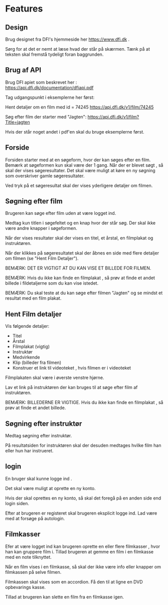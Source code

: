 
# Features

## Design

Brug designet fra DFI's hjemmeside her https://www.dfi.dk .

Sørg for at det er nemt at læse hvad der står på skærmen. Tænk på at teksten skal fremstå tydeligt foran baggrunden.


## Brug af API

Brug DFI apiet som beskrevet her : https://api.dfi.dk/documentation/dfiapi.pdf

Tag udgangspunkt i eksemplerne her først:

Hent detaljer om en film med id = 74245
https://api.dfi.dk/v1/film/74245

Søg efter film der starter med  "Jagten":
https://api.dfi.dk/v1/film?Title=jagten

Hvis der står noget andet i pdf'en skal du bruge eksemplerne først.


## Forside

Forsiden starter med at en søgeform, hvor der kan søges efter en film. Bemærk at søgeformen kun skal være der 1 gang.  Når der er blevet søgt , så skal der vises søgeresultater.  Det skal være muligt at køre en ny søgning som overskriver gamle søgeresultater.

Ved tryk på et søgeresultat skal der vises yderligere detaljer om filmen.

## Søgning efter film

Brugeren kan søge efter film uden at være logget ind.

Medtag kun titlen i søgefeltet og en knap hvor der står søg. Der skal ikke være andre knapper i søgeformen.

Når der vises resultater skal der vises en titel, et årstal, en filmplakat og instruktøren.

Når der klikkes på søgeresultatet skal der åbnes en side med flere detaljer om filmen (se "Hent Film Detaljer"). 

BEMÆRK: DET ER VIGTIGT AT DU KAN VISE ET BILLEDE FOR FILMEN.

BEMÆRK: Hvis du ikke kan finde en filmplakat , så prøv at finde et andet billede i fildetaljerne som du kan vise istedet.

BEMÆRK: Du skal teste at du kan søge efter filmen "Jagten" og se mindst et resultat med en film plakat.  

## Hent Film detaljer

Vis følgende detaljer:

 - Titel
 - Årstal
 - Filmplakat (vigtig)
 - Instruktør 
 - Medvirkende
 - Klip (billeder fra filmen) 
 - Konstruer et link til videoteket , hvis filmen er i videoteket
 
Filmplakaten skal være i øverste venstre hjørne.

Lav et link på instruktøren der kan bruges til at søge efter film af  instruktøren.

BEMÆRK: BILLEDERNE ER VIGTIGE. Hvis du ikke kan finde en filmplakat , så prøv at finde et andet billede.

## Søgning efter instruktør

Medtag søgning efter instruktør.

På resultatsiden for instruktøren skal der desuden medtages hvilke film han eller hun har instrueret.

## login 
En bruger skal kunne  logge ind . 

Det skal være muligt at oprette en ny konto.

Hvis der skal oprettes en ny konto, så skal det foregå på en anden side end login siden.

Efter at brugeren er registeret skal brugeren eksplicit logge ind. Lad være med at forsøge på autologin.

## Filmkasser
Efer at være logget ind kan brugeren oprette en eller flere filmkasser , hvor han kan gruppere film i.  Tillad brugeren at gemme en film i en filmkasse med en note tilknyttet.

Når en film vises i en filmkasse, så skal der ikke være info eller knapper om filmkassen på selve filmen.

Filmkassen skal vises som en accordion. Få den til at ligne en DVD opbevarings kasse.

Tillad at brugeren kan slette en film fra en filmkasse igen.

